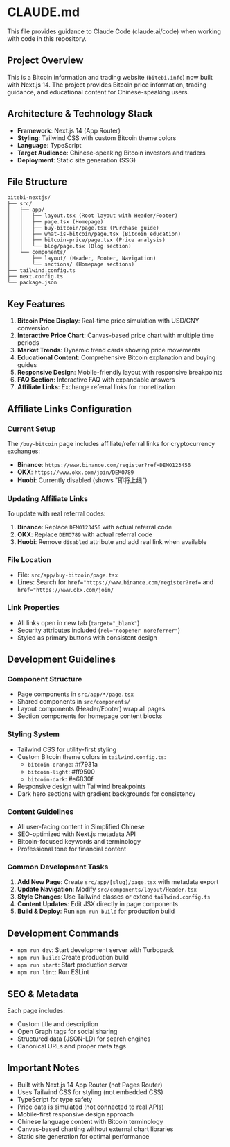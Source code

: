 # CLAUDE.md

This file provides guidance to Claude Code (claude.ai/code) when working with code in this repository.

## Project Overview

This is a Bitcoin information and trading website (`bitebi.info`) now built with Next.js 14. The project provides Bitcoin price information, trading guidance, and educational content for Chinese-speaking users.

## Architecture & Technology Stack

- **Framework**: Next.js 14 (App Router)
- **Styling**: Tailwind CSS with custom Bitcoin theme colors
- **Language**: TypeScript
- **Target Audience**: Chinese-speaking Bitcoin investors and traders
- **Deployment**: Static site generation (SSG)

## File Structure

```
bitebi-nextjs/
├── src/
│   ├── app/
│   │   ├── layout.tsx (Root layout with Header/Footer)
│   │   ├── page.tsx (Homepage)
│   │   ├── buy-bitcoin/page.tsx (Purchase guide)
│   │   ├── what-is-bitcoin/page.tsx (Bitcoin education)
│   │   ├── bitcoin-price/page.tsx (Price analysis)
│   │   └── blog/page.tsx (Blog section)
│   └── components/
│       ├── layout/ (Header, Footer, Navigation)
│       └── sections/ (Homepage sections)
├── tailwind.config.ts
├── next.config.ts
└── package.json
```

## Key Features

1. **Bitcoin Price Display**: Real-time price simulation with USD/CNY conversion
2. **Interactive Price Chart**: Canvas-based price chart with multiple time periods
3. **Market Trends**: Dynamic trend cards showing price movements
4. **Educational Content**: Comprehensive Bitcoin explanation and buying guides
5. **Responsive Design**: Mobile-friendly layout with responsive breakpoints
6. **FAQ Section**: Interactive FAQ with expandable answers
7. **Affiliate Links**: Exchange referral links for monetization

## Affiliate Links Configuration

### Current Setup
The `/buy-bitcoin` page includes affiliate/referral links for cryptocurrency exchanges:

- **Binance**: `https://www.binance.com/register?ref=DEMO123456`
- **OKX**: `https://www.okx.com/join/DEMO789`
- **Huobi**: Currently disabled (shows "即将上线")

### Updating Affiliate Links
To update with real referral codes:

1. **Binance**: Replace `DEMO123456` with actual referral code
2. **OKX**: Replace `DEMO789` with actual referral code
3. **Huobi**: Remove `disabled` attribute and add real link when available

### File Location
- File: `src/app/buy-bitcoin/page.tsx`
- Lines: Search for `href="https://www.binance.com/register?ref=` and `href="https://www.okx.com/join/`

### Link Properties
- All links open in new tab (`target="_blank"`)
- Security attributes included (`rel="noopener noreferrer"`)
- Styled as primary buttons with consistent design

## Development Guidelines

### Component Structure
- Page components in `src/app/*/page.tsx`
- Shared components in `src/components/`
- Layout components (Header/Footer) wrap all pages
- Section components for homepage content blocks

### Styling System
- Tailwind CSS for utility-first styling
- Custom Bitcoin theme colors in `tailwind.config.ts`:
  - `bitcoin-orange`: #f7931a
  - `bitcoin-light`: #ff9500
  - `bitcoin-dark`: #e6830f
- Responsive design with Tailwind breakpoints
- Dark hero sections with gradient backgrounds for consistency

### Content Guidelines
- All user-facing content in Simplified Chinese  
- SEO-optimized with Next.js metadata API
- Bitcoin-focused keywords and terminology
- Professional tone for financial content

### Common Development Tasks

1. **Add New Page**: Create `src/app/[slug]/page.tsx` with metadata export
2. **Update Navigation**: Modify `src/components/layout/Header.tsx`
3. **Style Changes**: Use Tailwind classes or extend `tailwind.config.ts`
4. **Content Updates**: Edit JSX directly in page components
5. **Build & Deploy**: Run `npm run build` for production build

## Development Commands

- `npm run dev`: Start development server with Turbopack
- `npm run build`: Create production build
- `npm run start`: Start production server
- `npm run lint`: Run ESLint

## SEO & Metadata

Each page includes:
- Custom title and description
- Open Graph tags for social sharing
- Structured data (JSON-LD) for search engines
- Canonical URLs and proper meta tags

## Important Notes

- Built with Next.js 14 App Router (not Pages Router)
- Uses Tailwind CSS for styling (not embedded CSS)
- TypeScript for type safety
- Price data is simulated (not connected to real APIs)
- Mobile-first responsive design approach
- Chinese language content with Bitcoin terminology
- Canvas-based charting without external chart libraries
- Static site generation for optimal performance